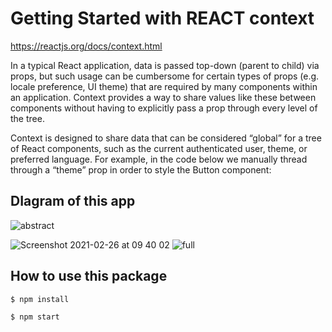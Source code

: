 # Getting Started with REACT context

https://reactjs.org/docs/context.html

In a typical React application, data is passed top-down (parent to child) via props, but such usage can be cumbersome for certain types of props (e.g. locale preference, UI theme) that are required by many components within an application. Context provides a way to share values like these between components without having to explicitly pass a prop through every level of the tree.

Context is designed to share data that can be considered “global” for a tree of React components, such as the current authenticated user, theme, or preferred language. For example, in the code below we manually thread through a “theme” prop in order to style the Button component:

## DIagram of this app

![abstract](https://user-images.githubusercontent.com/17232450/116130410-7c5d6700-a6cb-11eb-8a2a-2950437b7530.jpg)


![Screenshot 2021-02-26 at 09 40 02](https://user-images.githubusercontent.com/17232450/116130330-6059c580-a6cb-11eb-9832-8aa595a8960d.jpg)
![full](https://user-images.githubusercontent.com/17232450/116130416-7ebfc100-a6cb-11eb-9185-69f11b98d721.jpg)


## How to use this package 

```
$ npm install

$ npm start
